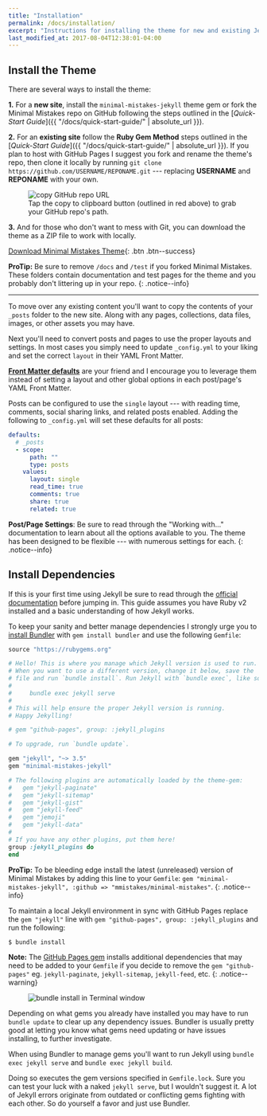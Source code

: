 ```yaml
---
title: "Installation"
permalink: /docs/installation/
excerpt: "Instructions for installing the theme for new and existing Jekyll based sites."
last_modified_at: 2017-08-04T12:38:01-04:00
---
```


## Install the Theme

There are several ways to install the theme:

**1.** For a **new site**, install the `minimal-mistakes-jekyll` theme gem or fork the Minimal Mistakes repo on GitHub following the steps outlined in the [*Quick-Start Guide*]({{ "/docs/quick-start-guide/" | absolute_url }}).

**2.** For an **existing site** follow the **Ruby Gem Method** steps outlined in the [*Quick-Start Guide*]({{ "/docs/quick-start-guide/" | absolute_url }}). If you plan to host with GitHub Pages I suggest you fork and rename the theme's repo, then clone it locally by running `git clone https://github.com/USERNAME/REPONAME.git` --- replacing **USERNAME** and **REPONAME** with your own. 

<figure>
  <img src="{{ '/assets/images/mm-github-copy-repo-url.jpg' | absolute_url }}" alt="copy GitHub repo URL">
  <figcaption>Tap the copy to clipboard button (outlined in red above) to grab your GitHub repo's path.</figcaption>
</figure>

**3.** And for those who don't want to mess with Git, you can download the theme as a ZIP file to work with locally.

[<i class="fa fa-download"></i> Download Minimal Mistakes Theme](https://github.com/mmistakes/minimal-mistakes/archive/master.zip){: .btn .btn--success}

**ProTip:** Be sure to remove `/docs` and `/test` if you forked Minimal Mistakes. These folders contain documentation and test pages for the theme and you probably don't littering up in your repo.
{: .notice--info}

---

To move over any existing content you'll want to copy the contents of your `_posts` folder to the new site. Along with any pages, collections, data files, images, or other assets you may have.

Next you'll need to convert posts and pages to use the proper layouts and settings. In most cases you simply need to update `_config.yml` to your liking and set the correct `layout` in their YAML Front Matter.

[**Front Matter defaults**](https://jekyllrb.com/docs/configuration/#front-matter-defaults) are your friend and I encourage you to leverage them instead of setting a layout and other global options in each post/page's YAML Front Matter.

Posts can be configured to use the `single` layout --- with reading time, comments, social sharing links, and related posts enabled. Adding the following to `_config.yml` will set these defaults for all posts:

```yaml
defaults:
  # _posts
  - scope:
      path: ""
      type: posts
    values:
      layout: single
      read_time: true
      comments: true
      share: true
      related: true
```

**Post/Page Settings**: Be sure to read through the "Working with..." documentation to learn about all the options available to you. The theme has been designed to be flexible --- with numerous settings for each.
{: .notice--info}

## Install Dependencies

If this is your first time using Jekyll be sure to read through the [official documentation](https://jekyllrb.com/docs/home/) before jumping in. This guide assumes you have Ruby v2 installed and a basic understanding of how Jekyll works.

To keep your sanity and better manage dependencies I strongly urge you to [install Bundler](http://bundler.io/) with `gem install bundler` and use the following `Gemfile`:

```ruby
source "https://rubygems.org"

# Hello! This is where you manage which Jekyll version is used to run.
# When you want to use a different version, change it below, save the
# file and run `bundle install`. Run Jekyll with `bundle exec`, like so:
#
#     bundle exec jekyll serve
#
# This will help ensure the proper Jekyll version is running.
# Happy Jekylling!

# gem "github-pages", group: :jekyll_plugins

# To upgrade, run `bundle update`.

gem "jekyll", "~> 3.5"
gem "minimal-mistakes-jekyll"

# The following plugins are automatically loaded by the theme-gem:
#   gem "jekyll-paginate"
#   gem "jekyll-sitemap"
#   gem "jekyll-gist"
#   gem "jekyll-feed"
#   gem "jemoji"
#   gem "jekyll-data"
#
# If you have any other plugins, put them here!
group :jekyll_plugins do
end
```

**ProTip:** To be bleeding edge install the latest (unreleased) version of Minimal Mistakes by adding this line to your `Gemfile`: `gem "minimal-mistakes-jekyll", :github => "mmistakes/minimal-mistakes"`.
{: .notice--info}

To maintain a local Jekyll environment in sync with GitHub Pages replace the `gem "jekyll"` line with `gem "github-pages", group: :jekyll_plugins` and run the following:

```bash
$ bundle install
```

**Note:** The [GitHub Pages gem](https://github.com/github/pages-gem) installs additional dependencies that may need to be added to your `Gemfile` if you decide to remove the `gem "github-pages"` eg. `jekyll-paginate`, `jekyll-sitemap`, `jekyll-feed`, etc.
{: .notice--warning}

<figure>
  <img src="{{ '/assets/images/mm-bundle-install.gif' | absolute_url }}" alt="bundle install in Terminal window">
</figure>

Depending on what gems you already have installed you may have to run `bundle update` to clear up any dependency issues. Bundler is usually pretty good at letting you know what gems need updating or have issues installing, to further investigate.

When using Bundler to manage gems you'll want to run Jekyll using `bundle exec jekyll serve` and `bundle exec jekyll build`.

Doing so executes the gem versions specified in `Gemfile.lock`. Sure you can test your luck with a naked `jekyll serve`, but I wouldn't suggest it. A lot of Jekyll errors originate from outdated or conflicting gems fighting with each other. So do yourself a favor and just use Bundler.